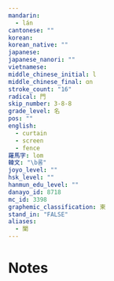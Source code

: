 ```yaml
---
mandarin:
  - lán
cantonese: ""
korean:
korean_native: ""
japanese:
japanese_nanori: ""
vietnamese:
middle_chinese_initial: l
middle_chinese_final: ɑn
stroke_count: "16"
radical: 門
skip_number: 3-8-8
grade_level: 名
pos: ""
english:
  - curtain
  - screen
  - fence
羅馬字: lom
韓文: "\b롬"
joyo_level: ""
hsk_level: ""
hanmun_edu_level: ""
danayo_id: 8718
mc_id: 3398
graphemic_classification: 柬
stand_in: "FALSE"
aliases:
  - 闌
---
```


# Notes
